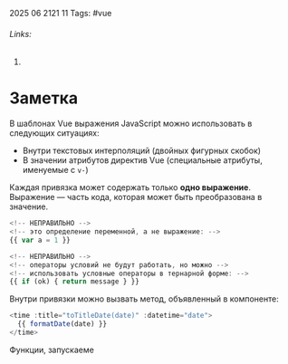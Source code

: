 2025 06 2121 11
Tags: #vue 
###### Links: 
1) 
# Заметка
В шаблонах Vue выражения JavaScript можно использовать в следующих ситуациях:

- Внутри текстовых интерполяций (двойных фигурных скобок)
- В значении атрибутов директив Vue (специальные атрибуты, именуемые с `v-`)

Каждая привязка может содержать только **одно выражение**. Выражение — часть кода, 
которая может быть преобразована в значение.
```js
<!-- НЕПРАВИЛЬНО -->
<!-- это определение переменной, а не выражение: -->
{{ var a = 1 }}

<!-- НЕПРАВИЛЬНО -->
<!-- операторы условий не будут работать, но можно -->
<!-- использовать условные операторы в тернарной форме: -->
{{ if (ok) { return message } }}
```
Внутри привязки можно вызвать метод, объявленный в компоненте:
```js
<time :title="toTitleDate(date)" :datetime="date">
  {{ formatDate(date) }}
</time>
```
Функции, запускаеме